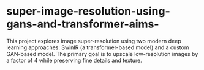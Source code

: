 # super-image-resolution-using-gans-and-transformer-aims-
This project explores image super-resolution using two modern deep learning approaches: SwinIR (a transformer-based model) and a custom GAN-based model. The primary goal is to upscale low-resolution images by a factor of 4 while preserving fine details and texture.

